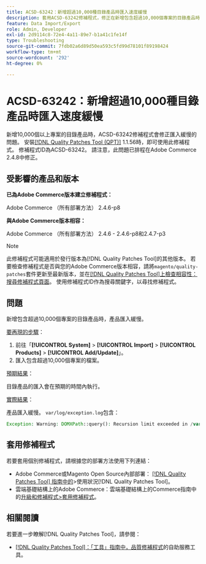 ```yaml
---
title: ACSD-63242：新增超過10,000種目錄產品時匯入速度緩慢
description: 套用ACSD-63242修補程式，修正在新增包含超過10,000個專案的目錄產品時，匯入速度緩慢的Adobe Commerce問題。
feature: Data Import/Export
role: Admin, Developer
exl-id: 2d9114c8-72e4-4a11-89e7-b1a41c1fe14f
type: Troubleshooting
source-git-commit: 7fdb02a6d89d50ea593c5fd99d78101f89198424
workflow-type: tm+mt
source-wordcount: '292'
ht-degree: 0%

---
```


# ACSD-63242：新增超過10,000種目錄產品時匯入速度緩慢

新增10,000個以上專案的目錄產品時，ACSD-63242修補程式會修正匯入緩慢的問題。 安裝[[!DNL Quality Patches Tool (QPT)]](/help/tools/quality-patches-tool/quality-patches-tool-to-self-serve-quality-patches.md) 1.1.56時，即可使用此修補程式。 修補程式ID為ACSD-63242。 請注意，此問題已排程在Adobe Commerce 2.4.8中修正。

## 受影響的產品和版本

**已為Adobe Commerce版本建立修補程式：**

Adobe Commerce （所有部署方法） 2.4.6-p8

**與Adobe Commerce版本相容：**

Adobe Commerce （所有部署方法） 2.4.6 - 2.4.6-p8和2.4.7-p3

>[!NOTE]
>
>此修補程式可能適用於發行版本為[!DNL Quality Patches Tool]的其他版本。 若要檢查修補程式是否與您的Adobe Commerce版本相容，請將`magento/quality-patches`套件更新至最新版本，並在[[!DNL Quality Patches Tool]上檢查相容性：搜尋修補程式頁面](https://experienceleague.adobe.com/tools/commerce-quality-patches/index.html?lang=zh-Hant)。 使用修補程式ID作為搜尋關鍵字，以尋找修補程式。

## 問題

新增包含超過10,000個專案的目錄產品時，產品匯入緩慢。

<u>要再現的步驟</u>：

1. 前往「**[!UICONTROL System]** > **[!UICONTROL Import]** > **[!UICONTROL Products]** > **[!UICONTROL Add/Update]**」。
1. 匯入包含超過10,000個專案的檔案。

<u>預期結果</u>：

目錄產品的匯入會在預期的時間內執行。

<u>實際結果</u>：

產品匯入緩慢。 `var/log/exception.log`包含：

```PHP
Exception: Warning: DOMXPath::query(): Recursion limit exceeded in /var/www/html/lib/internal/Magento/Framework/Validator/HTML/ConfigurableWYSIWYGValidator.php on line 114 in /var/www/html/lib/internal/Magento/Framework/App/ErrorHandler.php:62
```

## 套用修補程式

若要套用個別修補程式，請根據您的部署方法使用下列連結：

* Adobe Commerce或Magento Open Source內部部署： [[!DNL Quality Patches Tool] 指南中的](/help/tools/quality-patches-tool/usage.md)>使用狀況[!DNL Quality Patches Tool]。
* 雲端基礎結構上的Adobe Commerce：雲端基礎結構上的Commerce指南中的[升級和修補程式>套用修補程式](https://experienceleague.adobe.com/docs/commerce-cloud-service/user-guide/develop/upgrade/apply-patches.html?lang=zh-Hant)。


## 相關閱讀

若要進一步瞭解[!DNL Quality Patches Tool]，請參閱：

* [[!DNL Quality Patches Tool]：「工具」指南中，品質修補程式](/help/tools/quality-patches-tool/quality-patches-tool-to-self-serve-quality-patches.md)的自助服務工具。
